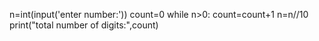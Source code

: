n=int(input('enter number:'))
count=0
while n>0:
    count=count+1
    n=n//10
print("total number of digits:",count)
